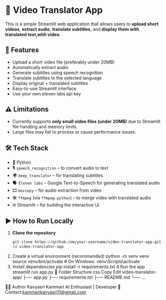 # 🎥 Video Translator App

This is a simple Streamlit web application that allows users to **upload short videos**, **extract audio**, **translate subtitles**, and **display them with translated text,with video**.


## 🚀 Features

- Upload a short video file (preferably under 20MB)
- Automatically extract audio
- Generate subtitles using speech recognition
- Translate subtitles to the selected language
- Display original + translated subtitles
- Easy-to-use Streamlit interface
- Use your own eleven labs api key


## ⚠️ Limitations

- Currently supports **only small video files (under 20MB)** due to Streamlit file handling and memory limits.
- Large files may fail to process or cause performance issues.

## 🛠 Tech Stack

- 🐍 Python
- 🎙️ `speech_recognition` – to convert audio to text
- 🌍 `deep_translator` – for translating subtitles
- 🗣️ `Eleven labs` – Google Text-to-Speech for generating translated audio
- 🎞️ `moviepy` – for audio extraction from video
- 🛠️ `ffmpeg` (via `ffmpeg-python`) – to merge video with translated audio
- 🌐 Streamlit – for building the interactive UI

## ▶️ How to Run Locally

1. **Clone the repository**
   ```bash
   git clone https://github.com/your-username/video-translator-app.git
   cd video-translator-app
2.  Create a virtual environment (recommended)
    python -m venv venv
    source venv/bin/activate  # On Windows: venv\Scripts\activate
3.  Install dependencies
    pip install -r requirements.txt
4.Run the app
    streamlit run app.py
📁 Folder Structure
css
Copy
Edit
video-translator-app/
├── app.py
├── requirements.txt
├── README.md
└── ...


🙋‍♀️ Author
Kavyasri Kammari
AI Enthusiast | Developer
📧 Contact:kammarikavyasri11@gmail.com

 
